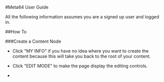 #Meta64 User Guide

All the following information assumes you are a signed up user and logged in.

##How To

###Create a Content Node

* Click "MY INFO" if you have no idea where you want to create the content because this will take you back to the root of your content.

* Click "EDIT MODE" to make the page display the editing controls.

* 

